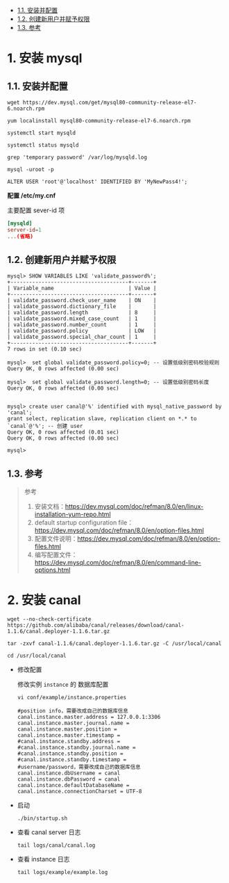 

<!-- TOC -->

- [1.1. 安装并配置](#11-%E5%AE%89%E8%A3%85%E5%B9%B6%E9%85%8D%E7%BD%AE)
- [1.2. 创建新用户并赋予权限](#12-%E5%88%9B%E5%BB%BA%E6%96%B0%E7%94%A8%E6%88%B7%E5%B9%B6%E8%B5%8B%E4%BA%88%E6%9D%83%E9%99%90)
- [1.3. 参考](#13-%E5%8F%82%E8%80%83)

<!-- /TOC -->

# 1. 安装 mysql
<a id="markdown-%E5%AE%89%E8%A3%85-mysql" name="%E5%AE%89%E8%A3%85-mysql"></a>



## 1.1. 安装并配置
<a id="markdown-%E5%AE%89%E8%A3%85%E5%B9%B6%E9%85%8D%E7%BD%AE" name="%E5%AE%89%E8%A3%85%E5%B9%B6%E9%85%8D%E7%BD%AE"></a>



```
wget https://dev.mysql.com/get/mysql80-community-release-el7-6.noarch.rpm

yum localinstall mysql80-community-release-el7-6.noarch.rpm
 
systemctl start mysqld
 
systemctl status mysqld
 
grep 'temporary password' /var/log/mysqld.log
 
mysql -uroot -p
 
ALTER USER 'root'@'localhost' IDENTIFIED BY 'MyNewPass4!';
```



**配置 /etc/my.cnf**

主要配置 sever-id 项

```cnf
[mysqld]
server-id=1
...(省略)
```





## 1.2. 创建新用户并赋予权限
<a id="markdown-%E5%88%9B%E5%BB%BA%E6%96%B0%E7%94%A8%E6%88%B7%E5%B9%B6%E8%B5%8B%E4%BA%88%E6%9D%83%E9%99%90" name="%E5%88%9B%E5%BB%BA%E6%96%B0%E7%94%A8%E6%88%B7%E5%B9%B6%E8%B5%8B%E4%BA%88%E6%9D%83%E9%99%90"></a>



```mysql
mysql> SHOW VARIABLES LIKE 'validate_password%';
+--------------------------------------+-------+
| Variable_name                        | Value |
+--------------------------------------+-------+
| validate_password.check_user_name    | ON    |
| validate_password.dictionary_file    |       |
| validate_password.length             | 8     |
| validate_password.mixed_case_count   | 1     |
| validate_password.number_count       | 1     |
| validate_password.policy             | LOW   |
| validate_password.special_char_count | 1     |
+--------------------------------------+-------+
7 rows in set (0.10 sec)

mysql>  set global validate_password.policy=0; -- 设置低级别密码校验规则
Query OK, 0 rows affected (0.00 sec)

mysql>  set global validate_password.length=0; -- 设置低级别密码长度
Query OK, 0 rows affected (0.00 sec)


mysql> create user canal@'%' identified with mysql_native_password by 'canal';
grant select, replication slave, replication client on *.* to `canal`@'%'; -- 创建 user
Query OK, 0 rows affected (0.01 sec)
Query OK, 0 rows affected (0.00 sec)

mysql> 
```





## 1.3. 参考
<a id="markdown-%E5%8F%82%E8%80%83" name="%E5%8F%82%E8%80%83"></a>



> 参考
>
> 1. 安装文档：https://dev.mysql.com/doc/refman/8.0/en/linux-installation-yum-repo.html
> 2. default startup configuration file：https://dev.mysql.com/doc/refman/8.0/en/option-files.html
> 3. 配置文件说明：https://dev.mysql.com/doc/refman/8.0/en/option-files.html
> 4. 编写配置文件：https://dev.mysql.com/doc/refman/8.0/en/command-line-options.html





# 2. 安装 canal
<a id="markdown-%E5%AE%89%E8%A3%85-canal" name="%E5%AE%89%E8%A3%85-canal"></a>





```
wget ‐‐no‐check‐certificate https://github.com/alibaba/canal/releases/download/canal-1.1.6/canal.deployer-1.1.6.tar.gz

tar -zxvf canal-1.1.6/canal.deployer-1.1.6.tar.gz ‐C /usr/local/canal
 
cd /usr/local/canal
```



- 修改配置

  修改实例 `instance` 的 数据库配置

  ```
  vi conf/example/instance.properties
  ```


  ```
  #position info，需要改成自己的数据库信息
  canal.instance.master.address = 127.0.0.1:3306 
  canal.instance.master.journal.name = 
  canal.instance.master.position = 
  canal.instance.master.timestamp = 
  #canal.instance.standby.address = 
  #canal.instance.standby.journal.name =
  #canal.instance.standby.position = 
  #canal.instance.standby.timestamp = 
  #username/password，需要改成自己的数据库信息
  canal.instance.dbUsername = canal  
  canal.instance.dbPassword = canal
  canal.instance.defaultDatabaseName =
  canal.instance.connectionCharset = UTF-8
  ```



- 启动

  ```
  ./bin/startup.sh
  ```



- 查看 canal server 日志

  ```
  tail logs/canal/canal.log
  ```

  

- 查看 instance 日志

  ```
  tail logs/example/example.log
  ```

  